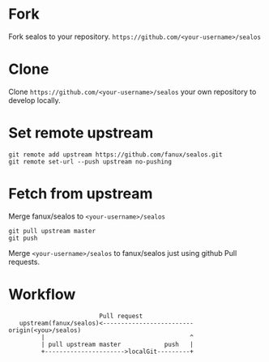 # Fork
Fork sealos to your repository. `https://github.com/<your-username>/sealos`
# Clone
Clone `https://github.com/<your-username>/sealos` your own repository to develop locally.
# Set remote upstream
```
git remote add upstream https://github.com/fanux/sealos.git
git remote set-url --push upstream no-pushing
```
# Fetch from upstream
Merge fanux/sealos to `<your-username>/sealos`
```
git pull upstream master
git push
```

Merge `<your-username>/sealos` to fanux/sealos just using github Pull requests.

# Workflow
```
                         Pull request
   upstream(fanux/sealos)<-------------------------origin(<you>/sealos)
         |                                        ^
         | pull upstream master            push   |
         +---------------------->localGit---------+
```
